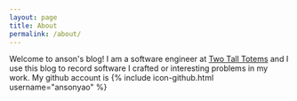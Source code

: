 ```yaml
---
layout: page
title: About
permalink: /about/
---
```


Welcome to anson's blog! I am a software engineer at [Two Tall Totems](https://www.twotalltotems.com/home) and I use this blog to record software I crafted or interesting problems in my work. My github account is {% include icon-github.html username="ansonyao" %}  
